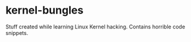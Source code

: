 # kernel-bungles
Stuff created while learning Linux Kernel hacking. Contains horrible code snippets.
